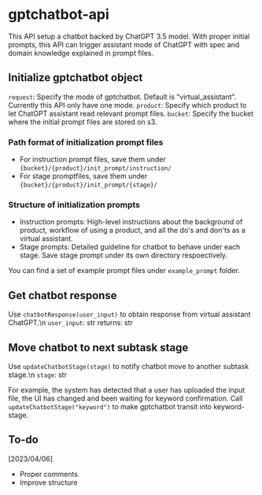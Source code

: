 # gptchatbot-api
This API setup a chatbot backed by ChatGPT 3.5 model. With proper initial prompts, this API can trigger assistant mode of ChatGPT with spec and domain knowledge explained in prompt files. 

## Initialize gptchatbot object
`request`: Specify the mode of gptchatbot. Default is "virtual_assistant". Currently this API only have one mode.
`product`: Specify which product to let ChatGPT assistant read relevant prompt files.
`bucket`: Specify the bucket where the initial prompt files are stored on s3.

### Path format of initialization prompt files
* For instruction prompt files, save them under `{bucket}/{product}/init_prompt/instruction/`
* For stage promptfiles, save them under `{bucket}/{product}/init_prompt/{stage}/`

### Structure of initialization prompts
* Instruction prompts: High-level instructions about the background of product, workflow of using a product, and all the do's and don'ts as a virtual assistant.
* Stage prompts: Detailed guideline for chatbot to behave under each stage. Save stage prompt under its own directory respoectively.

You can find a set of example prompt files under `example_prompt` folder.

## Get chatbot response
Use `chatbotResponse(user_input)` to obtain response from virtual assistant ChatGPT.\n
`user_input`: str
returns: str

## Move chatbot to next subtask stage
Use `updateChatbotStage(stage)` to notify chatbot move to another subtask stage.\n
`stage`: str

For example, the system has detected that a user has uploaded the input file, the UI has changed and been waiting for keyword confirmation. 
Call `updateChatbotStage("keyword")` to make gptchatbot transit into keyword-stage.

## To-do
[2023/04/06]
* Proper comments
* Improve structure
